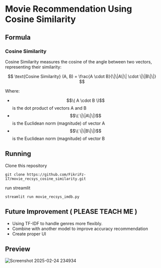 # Movie Recommendation Using Cosine Similarity

## Formula
### Cosine Similarity
Cosine Similarity measures the cosine of the angle between two vectors, representing their similarity:

$$
\text{Cosine Similarity} (A, B) = \frac{A \cdot B}{\|\|A\|\| \cdot \|\|B\|\|}
$$

Where:
- $$\( A \cdot B \)$$ is the dot product of vectors A and B
- $$\( \|\|A\|\|)$$ is the Euclidean norm (magnitude) of vector A
- $$\( \|\|B\|\|)$$ is the Euclidean norm (magnitude) of vector B

## Running
Clone this repository 
```
git clone https://github.com/FikriFz-17/movie_recsys_cosine_similarity.git
```
run streamlit
```
streamlit run movie_recsys_imdb.py
```
## Future Improvement ( PLEASE TEACH ME )
* Using TF-IDF to handle genres more flexibly.
* Combine with another model to improve accuracy recommendation
* Create proper UI 
  
## Preview
![Screenshot 2025-02-24 234934](https://github.com/user-attachments/assets/a948037b-dfb8-4cca-a39f-481bb3a31b4d)




